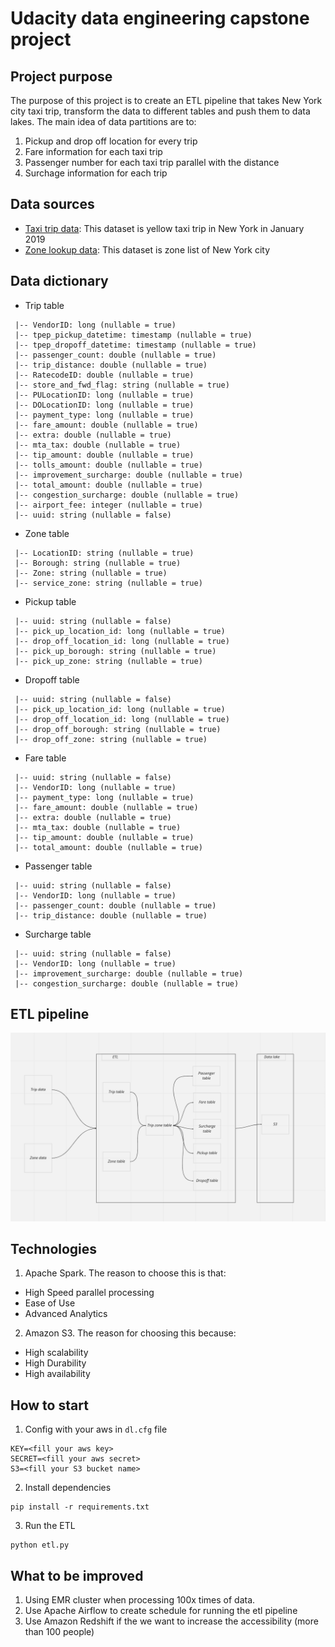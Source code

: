 # Udacity data engineering capstone project

## Project purpose
The purpose of this project is to create an ETL pipeline that takes New York city taxi trip, transform the data to different tables and push them to data lakes. The main idea of data partitions are to:

1. Pickup and drop off location for every trip
2. Fare information for each taxi trip
3. Passenger number for each taxi trip parallel with the distance
4. Surchage information for each trip

## Data sources
- [Taxi trip data](https://d37ci6vzurychx.cloudfront.net/trip-data/yellow_tripdata_2019-01.parquet): This dataset is yellow taxi trip in New York in January 2019
- [Zone lookup data](https://d37ci6vzurychx.cloudfront.net/misc/taxi+_zone_lookup.csv): This dataset is zone list of New York city

## Data dictionary

- Trip table
```
 |-- VendorID: long (nullable = true)
 |-- tpep_pickup_datetime: timestamp (nullable = true)
 |-- tpep_dropoff_datetime: timestamp (nullable = true)
 |-- passenger_count: double (nullable = true)
 |-- trip_distance: double (nullable = true)
 |-- RatecodeID: double (nullable = true)
 |-- store_and_fwd_flag: string (nullable = true)
 |-- PULocationID: long (nullable = true)
 |-- DOLocationID: long (nullable = true)
 |-- payment_type: long (nullable = true)
 |-- fare_amount: double (nullable = true)
 |-- extra: double (nullable = true)
 |-- mta_tax: double (nullable = true)
 |-- tip_amount: double (nullable = true)
 |-- tolls_amount: double (nullable = true)
 |-- improvement_surcharge: double (nullable = true)
 |-- total_amount: double (nullable = true)
 |-- congestion_surcharge: double (nullable = true)
 |-- airport_fee: integer (nullable = true)
 |-- uuid: string (nullable = false)
```

- Zone table
```
 |-- LocationID: string (nullable = true)
 |-- Borough: string (nullable = true)
 |-- Zone: string (nullable = true)
 |-- service_zone: string (nullable = true)
```

- Pickup table
```
 |-- uuid: string (nullable = false)
 |-- pick_up_location_id: long (nullable = true)
 |-- drop_off_location_id: long (nullable = true)
 |-- pick_up_borough: string (nullable = true)
 |-- pick_up_zone: string (nullable = true)
```

- Dropoff table
```
 |-- uuid: string (nullable = false)
 |-- pick_up_location_id: long (nullable = true)
 |-- drop_off_location_id: long (nullable = true)
 |-- drop_off_borough: string (nullable = true)
 |-- drop_off_zone: string (nullable = true)
```

- Fare table
```
 |-- uuid: string (nullable = false)
 |-- VendorID: long (nullable = true)
 |-- payment_type: long (nullable = true)
 |-- fare_amount: double (nullable = true)
 |-- extra: double (nullable = true)
 |-- mta_tax: double (nullable = true)
 |-- tip_amount: double (nullable = true)
 |-- total_amount: double (nullable = true)
```

- Passenger table
```
 |-- uuid: string (nullable = false)
 |-- VendorID: long (nullable = true)
 |-- passenger_count: double (nullable = true)
 |-- trip_distance: double (nullable = true)
```

- Surcharge table
```
 |-- uuid: string (nullable = false)
 |-- VendorID: long (nullable = true)
 |-- improvement_surcharge: double (nullable = true)
 |-- congestion_surcharge: double (nullable = true)
```

## ETL pipeline
![alt text](etl-pipeline.png "ETL pipeline")

## Technologies
1. Apache Spark. The reason to choose this is that:
 - High Speed parallel processing
 - Ease of Use
 - Advanced Analytics

2. Amazon S3. The reason for choosing this because:
 - High scalability
 - High Durability
 - High availability

## How to start

1. Config with your aws in `dl.cfg` file

```
KEY=<fill your aws key>
SECRET=<fill your aws secret>
S3=<fill your S3 bucket name>
```

2. Install dependencies

```
pip install -r requirements.txt
```

3. Run the ETL
```
python etl.py
```

## What to be improved
1. Using EMR cluster when processing 100x times of data.
2. Use Apache Airflow to create schedule for running the etl pipeline
3. Use Amazon Redshift if the we want to increase the accessibility (more than 100 people)
